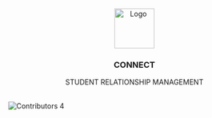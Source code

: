 <br/>
<p align="center">
  <a href="https://github.com/ShaanCoding/ReadME-Generator">
    <img src="https://imgtr.ee/images/2023/07/24/3194f7cfb0235da2b12e46c66d32f965.png" alt="Logo" width="80" height="80">
  </a>

  <h3 align="center">CONNECT</h3>

  <p align="center">
    STUDENT RELATIONSHIP MANAGEMENT
    <br/>
    <br/>
  </p>
</p>

![Contributors](https://img.shields.io/github/contributors/ShaanCoding/ReadME-Generator?color=dark-green) 4



